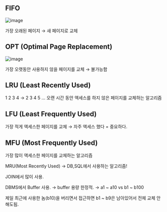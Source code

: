 ## FIFO

![image](https://github.com/sopt-makers/sopt-backend/assets/51692363/c84b5f46-afcf-43db-a8fe-f24b0f6c7f16)

가장 오래된 페이지 → 새 페이지로 교체

## OPT (Optimal Page Replacement)

![image](https://github.com/sopt-makers/sopt-backend/assets/51692363/5c89a7cf-5713-47e3-8791-551d03d14e99)

가장 오랫동안 사용하지 않을 페이지를 교체 → 불가능함

## **LRU (Least Recently Used)**

1 2 3 4 → 2 3 4 5 … 오랜 시간 동안 액세스를 하지 않은 페이지를 교체하는 알고리즘

## LFU (Least Frequently Used)

가장 적게 액세스한 페이지를 교체 → 자주 액세스 했다 = 중요하다.

## MFU (Most Frequently Used)

가장 많이 액세스한 페이지를 교체하는 알고리즘

MRU(Most Recently Used) → DB,SQL에서 사용하는 알고리즘!

JOIN에서 많이 사용.

DBMS에서 Buffer 사용. → buffer 용량 한정적. → a1 ~ a10 vs b1 ~ b100

제일 최근에 사용한 놈(b10)을 버리면서 접근하면 b1 ~ b9은 남아있어서 전체 교체 안해도됨.

